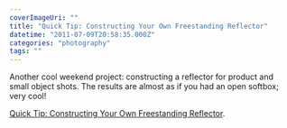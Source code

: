 ```yaml
---
coverImageUri: ""
title: "Quick Tip: Constructing Your Own Freestanding Reflector"
datetime: "2011-07-09T20:58:35.000Z"
categories: "photography"
tags: ""
---
```


Another cool weekend project: constructing a reflector for product and small object shots. The results are almost as if you had an open softbox; very cool!

[Quick Tip: Constructing Your Own Freestanding Reflector](http://photo.tutsplus.com/articles/hardware/quick-tip-constructing-your-own-freestanding-reflector/).
